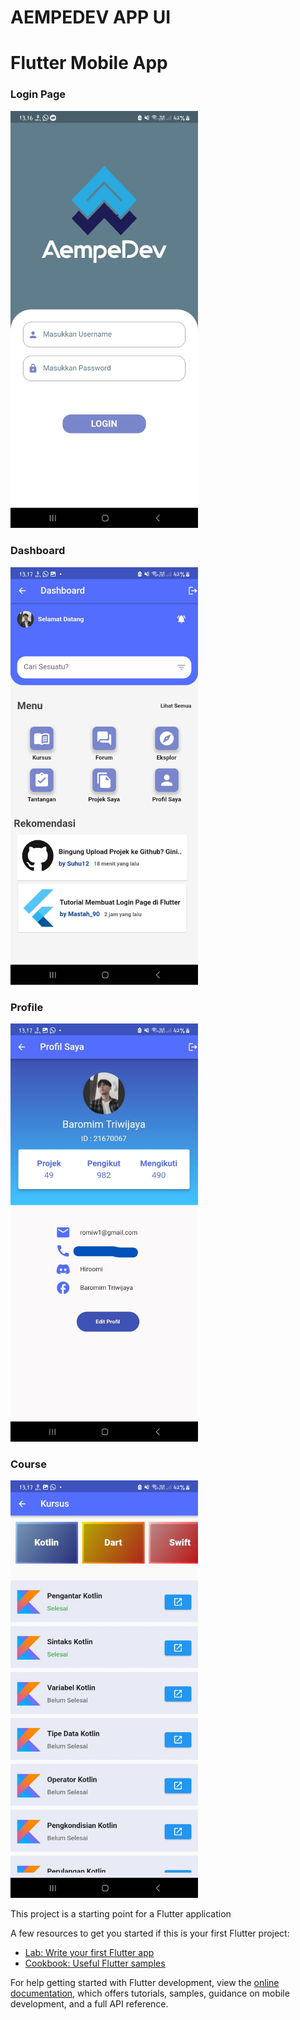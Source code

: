 # AEMPEDEV APP UI
# Flutter Mobile App

### Login Page
<img src="assets/images/login1.jpg" width="300px">

### Dashboard
<img src="assets/images/dashboard.jpg" width="300px">

### Profile
<img src="assets/images/profil2.jpg" width="300px">

### Course
<img src="assets/images/kursus 1.jpg" width="300px">


This project is a starting point for a Flutter application

A few resources to get you started if this is your first Flutter project:

- [Lab: Write your first Flutter app](https://docs.flutter.dev/get-started/codelab)
- [Cookbook: Useful Flutter samples](https://docs.flutter.dev/cookbook)

For help getting started with Flutter development, view the
[online documentation](https://docs.flutter.dev/), which offers tutorials,
samples, guidance on mobile development, and a full API reference.

